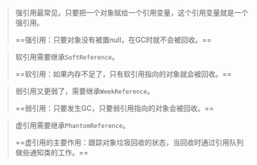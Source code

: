 >强引用最常见，只要把一个对象赋给一个引用变量，这个引用变量就是一个强引用。
>
>==强引用：只要对象没有被置null，在GC时就不会被回收。==

>软引用需要继承`SoftReference`。
>
>==软引用：如果内存不足了，只有软引用指向的对象就会被回收。==

>弱引用又更弱了，需要继承`WeekReference`。
>
>==弱引用：只要发生GC，只要弱引用指向的对象会被回收。==

>虚引用需要继承`PhantomReference`。
>
>==虚引用的主要作用：跟踪对象垃圾回收的状态，当回收时通过引用队列做些通知类的工作。==

